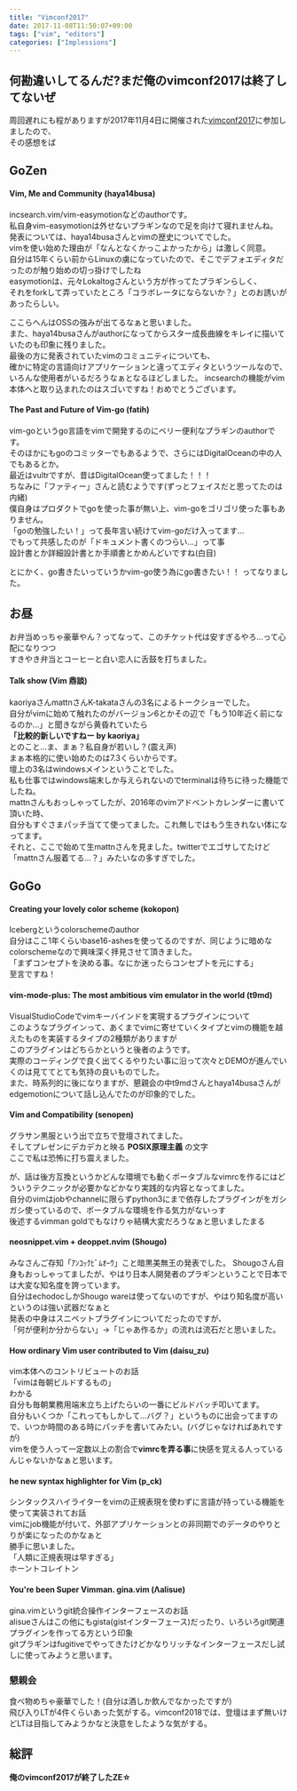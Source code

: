 ```yaml
---
title: "Vimconf2017"
date: 2017-11-08T11:50:07+09:00
tags: ["vim", "editors"]
categories: ["Implessions"]
---
```


## 何勘違いしてるんだ?まだ俺のvimconf2017は終了してないぜ
周回遅れにも程がありますが2017年11月4日に開催された[vimconf2017](http://vimconf.vim-jp.org/2017/)に参加しましたので、  
その感想をば

## GoZen
#### Vim, Me and Community (haya14busa)
incsearch.vim/vim-easymotionなどのauthorです。  
私自身vim-easymotionは外せないプラギンなので足を向けて寝れませんね。  
発表については、haya14busaさんとvimの歴史についてでした。  
vimを使い始めた理由が「なんとなくかっこよかったから」は激しく同意。  
自分は15年くらい前からLinuxの虜になっていたので、そこでデフォエディタだったのが触り始めの切っ掛けでしたね  
easymotionは、元々Lokaltogさんという方が作ってたプラギンらしく、  
それをforkして弄っていたところ「コラボレータにならないか？」とのお誘いがあったらしい。  

ここらへんはOSSの強みが出てるなぁと思いました。  
また、haya14busaさんがauthorになってからスター成長曲線をキレイに描いていたのも印象に残りました。  
最後の方に発表されていたvimのコミュニティについても、  
確かに特定の言語向けアプリケーションと違ってエディタというツールなので、いろんな使用者がいるだろうなぁとなるほどしました。
incsearchの機能がvim本体へと取り込まれたのはスゴいですね！おめでとうございます。


#### The Past and Future of Vim-go (fatih)
vim-goというgo言語をvimで開発するのにベリー便利なプラギンのauthorです。  
そのほかにもgoのコミッターでもあるようで、さらにはDigitalOceanの中の人でもあるとか。  
最近はvultrですが、昔はDigitalOcean使ってました！！！  
ちなみに「ファティー」さんと読むようです(ずっとフェイスだと思ってたのは内緒)  
僕自身はプロダクトでgoを使った事が無い上、vim-goをゴリゴリ使った事もありません。  
「goの勉強したい！」って長年言い続けてvim-goだけ入ってます…  
でもって共感したのが「ドキュメント書くのつらい…」って事  
設計書とか詳細設計書とか手順書とかめんどいですね(白目)  

とにかく、go書きたいっていうかvim-go使う為にgo書きたい！！ ってなりました。


## お昼
お弁当めっちゃ豪華やん？ってなって、このチケット代は安すぎるやろ…って心配になりつつ  
すきやき弁当とコーヒーと白い恋人に舌鼓を打ちました。

#### Talk show (Vim 鼎談)
kaoriyaさんmattnさんK-takataさんの3名によるトークショーでした。  
自分がvimに始めて触れたのがバージョン6とかその辺で「もう10年近く前になるのか…」と聞きながら黄昏れていたら  
**「比較的新しいですねー by kaoriya」**  
とのこと…ま、まぁ？私自身が若いし？(震え声)  
まぁ本格的に使い始めたのは7.3くらいからです。  
壇上の3名はwindowsメインということでした。  
私も仕事ではwindows端末しか与えられないのでterminalは待ちに待った機能でしたね。  
mattnさんもおっしゃってしたが、2016年のvimアドベントカレンダーに書いて頂いた時、  
自分もすぐさまパッチ当てて使ってました。これ無しではもう生きれない体になってます。  
それと、ここで始めて生mattnさんを見ました。twitterでエゴサしてたけど「mattnさん服着てる…？」みたいなの多すぎでした。


## GoGo
#### Creating your lovely color scheme (kokopon)
Icebergというcolorschemeのauthor  
自分はここ1年くらいbase16-ashesを使ってるのですが、同じように暗めなcolorschemeなので興味深く拝見させて頂きました。  
「まずコンセプトを決める事。なにか迷ったらコンセプトを元にする」  
至言ですね！

#### vim-mode-plus: The most ambitious vim emulator in the world (t9md)
VisualStudioCodeでvimキーバインドを実現するプラグインについて  
このようなプラグインって、あくまでvimに寄せていくタイプとvimの機能を越えたものを実装するタイプの2種類がありますが  
このプラグインはどちらかというと後者のようです。  
実際のコーディングで良く出てくるやりたい事に沿って次々とDEMOが進んでいくのは見ててとても気持の良いものでした。  
また、時系列的に後になりますが、懇親会の中t9mdさんとhaya14busaさんがedgemotionについて話し込んでたのが印象的でした。

#### Vim and Compatibility (senopen)
グラサン黒服という出で立ちで登壇されてました。  
そしてプレゼンにデカデカと映る **POSIX原理主義** の文字  
ここで私は恐怖に打ち震えました。  

が、話は後方互換というかどんな環境でも動くポータブルなvimrcを作るにはどういうテクニックが必要かなどかなり実践的な内容となってました。  
自分のvimはjobやchannelに限らずpython3にまで依存したプラグインがをガシガシ使っているので、ポータブルな環境を作る気力がないっす  
後述するvimman goldでもなけりゃ結構大変だろうなぁと思いましたまる

#### neosnippet.vim + deoppet.nvim (Shougo)
みなさんご存知「ｱﾝｺｯｸﾋﾞﾑｵｰｳ」こと暗黒美無王の発表でした。
Shougoさん自身もおっしゃってましたが、やはり日本人開発者のプラギンということで日本では大変な知名度を誇っています。  
自分はechodocしかShougo wareは使ってないのですが、やはり知名度が高いというのは強い武器だなぁと  
発表の中身はスニペットプラグインについてだったのですが、  
「何が便利か分からない」→「じゃあ作るか」の流れは流石だと思いました。

#### How ordinary Vim user contributed to Vim (daisu_zu)
vim本体へのコントリビュートのお話  
「vimは毎朝ビルドするもの」  
わかる  
自分も毎朝業務用端末立ち上げたらいの一番にビルドバッチ叩いてます。  
自分もいくつか「これってもしかして…バグ？」というものに出会ってますので、いつか時間のある時にパッチを書いてみたい。(バグじゃなければあれですが)  
vimを使う人って一定数以上の割合で**vimrcを弄る事**に快感を覚える人っているんじゃないかなぁと思います。

#### he new syntax highlighter for Vim (p_ck)
シンタックスハイライターをvimの正規表現を使わずに言語が持っている機能を使って実装されてお話  
vimにjob機能が付いて、外部アプリケーションとの非同期でのデータのやりとりが楽になったのかなぁと  
勝手に思いました。  
「人類に正規表現は早すぎる」  
ホーントコレイトン

#### You're been Super Vimman. gina.vim (Λalisue)
gina.vimというgit統合操作インターフェースのお話  
alisueさんはこの他にもgista(gistインターフェース)だったり、いろいろgit関連プラグインを作ってる方という印象  
gitプラギンはfugitiveでやってきたけどかなりリッチなインターフェースだし試しに使ってみようと思います。

### 懇親会
食べ物めちゃ豪華でした！(自分は酒しか飲んでなかったですが)  
飛び入りLTが4件くらいあった気がする。vimconf2018では、登壇はまず無いけどLTは目指してみようかなと決意をしたような気がする。

## 総評
**俺のvimconf2017が終了したZE☆**
